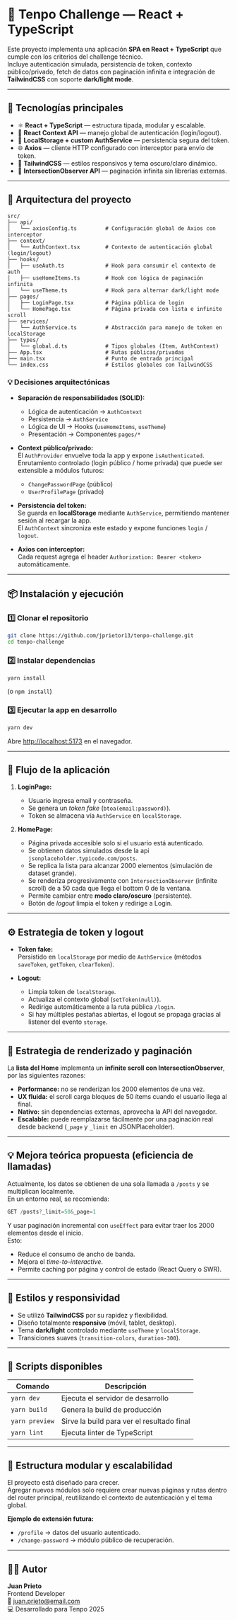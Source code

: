 # 🧭 Tenpo Challenge — React + TypeScript

Este proyecto implementa una aplicación **SPA en React + TypeScript** que cumple con los criterios del challenge técnico.  
Incluye autenticación simulada, persistencia de token, contexto público/privado, fetch de datos con paginación infinita e integración de **TailwindCSS** con soporte **dark/light mode**.

---

## 🚀 Tecnologías principales

- ⚛️ **React + TypeScript** — estructura tipada, modular y escalable.  
- 🧠 **React Context API** — manejo global de autenticación (login/logout).  
- 💾 **LocalStorage + custom AuthService** — persistencia segura del token.  
- 🌐 **Axios** — cliente HTTP configurado con interceptor para envío de token.  
- 🎨 **TailwindCSS** — estilos responsivos y tema oscuro/claro dinámico.  
- 🔄 **IntersectionObserver API** — paginación infinita sin librerías externas.  

---

## 🧩 Arquitectura del proyecto

```
src/
├── api/
│   └── axiosConfig.ts         # Configuración global de Axios con interceptor
├── context/
│   └── AuthContext.tsx        # Contexto de autenticación global (login/logout)
├── hooks/
│   ├── useAuth.ts             # Hook para consumir el contexto de auth
│   ├── useHomeItems.ts        # Hook con lógica de paginación infinita
│   └── useTheme.ts            # Hook para alternar dark/light mode
├── pages/
│   ├── LoginPage.tsx          # Página pública de login
│   └── HomePage.tsx           # Página privada con lista e infinite scroll
├── services/
│   └── AuthService.ts         # Abstracción para manejo de token en localStorage
├── types/
│   └── global.d.ts            # Tipos globales (Item, AuthContext)
├── App.tsx                    # Rutas públicas/privadas
├── main.tsx                   # Punto de entrada principal
└── index.css                  # Estilos globales con TailwindCSS
```

### 💡 Decisiones arquitectónicas

- **Separación de responsabilidades (SOLID):**  
  - Lógica de autenticación → `AuthContext`  
  - Persistencia → `AuthService`  
  - Lógica de UI → Hooks (`useHomeItems`, `useTheme`)  
  - Presentación → Componentes `pages/*`

- **Context público/privado:**  
  El `AuthProvider` envuelve toda la app y expone `isAuthenticated`.  
  Enrutamiento controlado (login público / home privada) que puede ser extensible a módulos futuros:
  - `ChangePasswordPage` (público)
  - `UserProfilePage` (privado)

- **Persistencia del token:**  
  Se guarda en **localStorage** mediante `AuthService`, permitiendo mantener sesión al recargar la app.  
  El `AuthContext` sincroniza este estado y expone funciones `login` / `logout`.

- **Axios con interceptor:**  
  Cada request agrega el header `Authorization: Bearer <token>` automáticamente.

---

## 📦 Instalación y ejecución

### 1️⃣ Clonar el repositorio
```bash
git clone https://github.com/jprietor13/tenpo-challenge.git
cd tenpo-challenge
```

### 2️⃣ Instalar dependencias
```bash
yarn install
```
(o `npm install`)

### 3️⃣ Ejecutar la app en desarrollo
```bash
yarn dev
```

Abre [http://localhost:5173](http://localhost:5173) en el navegador.

---

## 🧠 Flujo de la aplicación

1. **LoginPage:**  
   - Usuario ingresa email y contraseña.  
   - Se genera un *token fake* (`btoa(email:password)`).
   - Token se almacena vía `AuthService` en `localStorage`.

2. **HomePage:**  
   - Página privada accesible solo si el usuario está autenticado.  
   - Se obtienen datos simulados desde la api `jsonplaceholder.typicode.com/posts`.  
   - Se replica la lista para alcanzar 2000 elementos (simulación de dataset grande).  
   - Se renderiza progresivamente con `IntersectionObserver` (infinite scroll) de a 50 cada que llega el bottom 0 de la ventana.  
   - Permite cambiar entre **modo claro/oscuro** (persistente).  
   - Botón de *logout* limpia el token y redirige a Login.

---

## ⚙️ Estrategia de token y logout

- **Token fake:**  
  Persistido en `localStorage` por medio de `AuthService` (métodos `saveToken`, `getToken`, `clearToken`).

- **Logout:**  
  - Limpia token de `localStorage`.  
  - Actualiza el contexto global (`setToken(null)`).  
  - Redirige automáticamente a la ruta pública `/login`.  
  - Si hay múltiples pestañas abiertas, el logout se propaga gracias al listener del evento `storage`.

---

## 🔄 Estrategia de renderizado y paginación

La **lista del Home** implementa un **infinite scroll con IntersectionObserver**,  
por las siguientes razones:

- **Performance:** no se renderizan los 2000 elementos de una vez.  
- **UX fluida:** el scroll carga bloques de 50 ítems cuando el usuario llega al final.  
- **Nativo:** sin dependencias externas, aprovecha la API del navegador.  
- **Escalable:** puede reemplazarse fácilmente por una paginación real desde backend (`_page` y `_limit` en JSONPlaceholder).

---

## 💡 Mejora teórica propuesta (eficiencia de llamadas)

Actualmente, los datos se obtienen de una sola llamada a `/posts` y se multiplican localmente.  
En un entorno real, se recomienda:

```ts
GET /posts?_limit=50&_page=1
```

Y usar paginación incremental con `useEffect` para evitar traer los 2000 elementos desde el inicio.  
Esto:
- Reduce el consumo de ancho de banda.  
- Mejora el *time-to-interactive*.  
- Permite caching por página y control de estado (React Query o SWR).

---

## 🎨 Estilos y responsividad

- Se utilizó **TailwindCSS** por su rapidez y flexibilidad.  
- Diseño totalmente **responsivo** (móvil, tablet, desktop).  
- Tema **dark/light** controlado mediante `useTheme` y `localStorage`.  
- Transiciones suaves (`transition-colors`, `duration-300`).

---

## 🧾 Scripts disponibles

| Comando | Descripción |
|----------|--------------|
| `yarn dev` | Ejecuta el servidor de desarrollo |
| `yarn build` | Genera la build de producción |
| `yarn preview` | Sirve la build para ver el resultado final |
| `yarn lint` | Ejecuta linter de TypeScript |

---

## 🧱 Estructura modular y escalabilidad

El proyecto está diseñado para crecer.  
Agregar nuevos módulos solo requiere crear nuevas páginas y rutas dentro del router principal, reutilizando el contexto de autenticación y el tema global.

**Ejemplo de extensión futura:**
- `/profile` → datos del usuario autenticado.  
- `/change-password` → módulo público de recuperación.  

---

## 👨‍💻 Autor

**Juan Prieto**  
Frontend Developer  
📧 juan.prieto@email.com  
💻 Desarrollado para Tenpo 2025  
